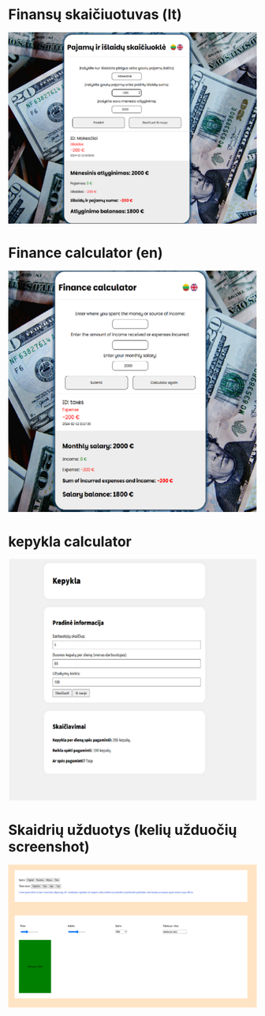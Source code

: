 # Finansų skaičiuotuvas (lt)

![Finansų skaičiuotuvas](https://github.com/VeronikaSindeikyte/JS-DOM/blob/main/doc-screenshots/calculator-screenshot(lt).png)


# Finance calculator (en)

![Finance calculator](https://github.com/VeronikaSindeikyte/JS-DOM/blob/main/doc-screenshots/calculator-screenshot(en).png)

# kepykla calculator 

![Finance calculator](https://github.com/VeronikaSindeikyte/JS-DOM/blob/main/doc-screenshots/kepykla-screenshot.png)

# Skaidrių užduotys (kelių užduočių screenshot)

![Finance calculator](https://github.com/VeronikaSindeikyte/JS-DOM/blob/main/doc-screenshots/skaidriu-uzd-screenshot.png)
